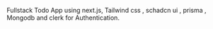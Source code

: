 Fullstack Todo App using next.js, Tailwind css , schadcn ui , prisma , Mongodb and clerk for Authentication.
